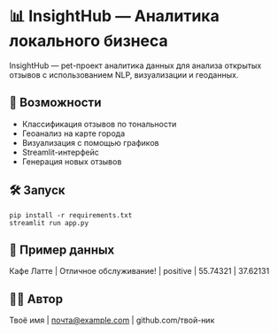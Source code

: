
# 📊 InsightHub — Аналитика локального бизнеса

InsightHub — pet-проект аналитика данных для анализа открытых отзывов с использованием NLP, визуализации и геоданных.

## 🚀 Возможности
- Классификация отзывов по тональности
- Геоанализ на карте города
- Визуализация с помощью графиков
- Streamlit-интерфейс
- Генерация новых отзывов

## 🛠️ Запуск
```
pip install -r requirements.txt
streamlit run app.py
```

## 📍 Пример данных
Кафе Латте | Отличное обслуживание! | positive | 55.74321 | 37.62131

## 👨‍💻 Автор
Твоё имя | почта@example.com | github.com/твой-ник
